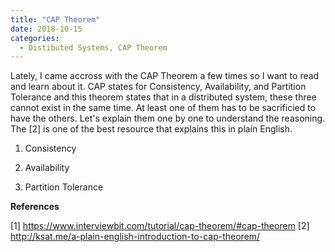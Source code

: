 ```yaml
---
title: "CAP Theorem"
date: 2018-10-15
categories: 
  - Distibuted Systems, CAP Theorem
---
```


Lately, I came accross with the CAP Theorem a few times so I want to read and learn about it. CAP states for Consistency, Availability, and Partition Tolerance and this theorem states that in a distributed system, these three cannot exist in the same time. At least one of them has to be sacrificied to have the others. Let's explain them one by one to understand the reasoning. The [2] is one of the best resource that explains this in plain English. 

1. Consistency


2. Availability 
3. Partition Tolerance


**References**

[1] https://www.interviewbit.com/tutorial/cap-theorem/#cap-theorem
[2] http://ksat.me/a-plain-english-introduction-to-cap-theorem/